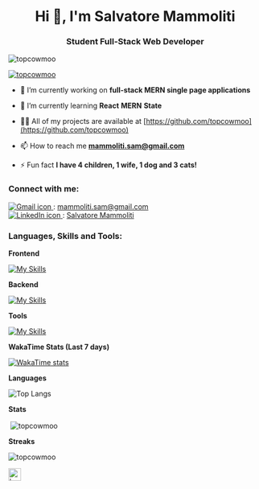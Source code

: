 <h1 align="center">Hi 👋, I'm Salvatore Mammoliti</h1>
<h3 align="center">Student Full-Stack Web Developer</h3>

<p align="left"> <img src="https://komarev.com/ghpvc/?username=topcowmoo&label=Profile%20views&color=0e75b6&style=flat" alt="topcowmoo" /> </p>

<p align="left"> <a href="https://github.com/ryo-ma/github-profile-trophy"><img src="https://github-profile-trophy.vercel.app/?username=topcowmoo&theme=nord" alt="topcowmoo" /></a> </p>


- 🔭 I’m currently working on **full-stack MERN single page applications**

- 🌱 I’m currently learning **React** **MERN** **State**

- 👨‍💻 All of my projects are available at [https://github.com/topcowmoo](https://github.com/topcowmoo)

- 📫 How to reach me **mammoliti.sam@gmail.com**

- ⚡ Fun fact **I have 4 children, 1 wife, 1 dog and 3 cats!**


<h3 align="left">Connect with me:</h3>
<p align="left">
    <a href="mailto:mammoliti.sam@gmail.com" target="_blank">
        <img src="https://simpleskill.icons.workers.dev/svg?i=gmail&perline=50&theme=light" alt="Gmail icon">
    </a>: <a href="mailto:mammoliti.sam@gmail.com" target="_blank">mammoliti.sam@gmail.com</a><br>
    <a href="https://www.linkedin.com/in/salvatore-mammoliti-694b6b28b" target="_blank">
        <img src="https://simpleskill.icons.workers.dev/svg?i=linkedin&perline=50&theme=light" alt="LinkedIn icon">
    </a>: <a href="https://www.linkedin.com/in/salvatore-mammoliti-694b6b28b" target="_blank">Salvatore Mammoliti</a><br>
</p>


<h3 align="left">Languages, Skills and Tools:</h3>

**Frontend**


[![My Skills](https://simpleskill.icons.workers.dev/svg?i=JavaScript,HTML5,CSS3,React,vite,vitest,reactrouter,jQuery,TailwindCSS,Bootstrap,npm,webpack,pwa,bulma,jsonwebtokens,typescript,redux,handlebarsdotjs&perline=50&theme=light)](#)

**Backend**

[![My Skills](https://simpleskill.icons.workers.dev/svg?i=nodedotjs,express,mongodb,mongoose,mysql,sequelize,jest,gnubash,iterm2,markdown,graphql,apollographql,babel,dotenv,codemirror,prettier,eslint,swift,stripe&perline=50&theme=light)](#)

**Tools**

[![My Skills](https://simpleskill.icons.workers.dev/svg?i=git,github,gitlab,githubactions,githubpages,githubcopilot,nodemon,lighthouse,insomnia,postman,netlify,heroku,render,figma,frontendmentor,svg,codepen,visualstudiocode,sublimetext,xcode&perline=50&theme=light)](#)

**WakaTime Stats (Last 7 days)**

[![WakaTime stats](https://github-readme-stats.vercel.app/api/wakatime?username=topcowmoo&range=7_days)](https://github.com/topcowmoo/github-readme-stats)

**Languages**

![Top Langs](https://github-readme-stats.vercel.app/api/top-langs/?username=topcowmoo&theme=nord)

**Stats**

<p>&nbsp;<img align="center" src="https://github-readme-stats.vercel.app/api?username=topcowmoo&show_icons=true&locale=en&theme=nord" alt="topcowmoo" /></p>

**Streaks**

<p><img align="center" src="https://github-readme-streak-stats.herokuapp.com/?user=topcowmoo&theme=nord" alt="topcowmoo" /></p>

<img src="https://github.com/topcowmoo/topcowmoo/assets/149528212/11ab1497-e3a4-40e1-8d87-cff636a619ef" alt="beatnoback" style="display: inline-block; width: 25px; height: auto;">

<!---
topcowmoo/topcowmoo is a ✨ special ✨ repository because its `README.md` (this file) appears on your GitHub profile.
You can click the Preview link to take a look at your changes.
--->
